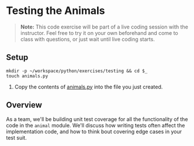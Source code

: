 # Testing the Animals

> **Note:** This code exercise will be part of a live coding session with the instructor. Feel free to try it on your own beforehand and come to class with questions, or just wait until live coding starts.

## Setup

```
mkdir -p ~/workspace/python/exercises/testing && cd $_
touch animals.py
```

1. Copy the contents of [animals.py](./animals.py) into the file you just created.

## Overview

As a team, we'll be building unit test coverage for all the functionality of the code in the `animal` module. We'll discuss how writing tests often affect the implementation code, and how to think bout covering edge cases in your test suit.

